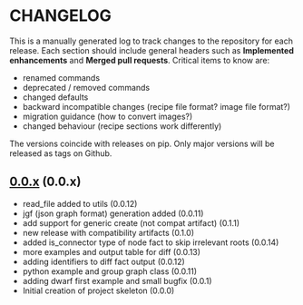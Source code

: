 # CHANGELOG

This is a manually generated log to track changes to the repository for each release.
Each section should include general headers such as **Implemented enhancements**
and **Merged pull requests**. Critical items to know are:

 - renamed commands
 - deprecated / removed commands
 - changed defaults
 - backward incompatible changes (recipe file format? image file format?)
 - migration guidance (how to convert images?)
 - changed behaviour (recipe sections work differently)

The versions coincide with releases on pip. Only major versions will be released as tags on Github.

## [0.0.x](https://github.com/compspec/compspec/tree/main) (0.0.x)
 - read_file added to utils (0.0.12)
 - jgf (json graph format) generation added (0.0.11)
 - add support for generic create (not compat artifact) (0.1.1)
 - new release with compatibility artifacts (0.1.0)
 - added is_connector type of node fact to skip irrelevant roots (0.0.14)
 - more examples and output table for diff (0.0.13)
 - adding identifiers to diff fact output (0.0.12)
 - python example and group graph class (0.0.11)
 - adding dwarf first example and small bugfix (0.0.1)
 - Initial creation of project skeleton (0.0.0)
